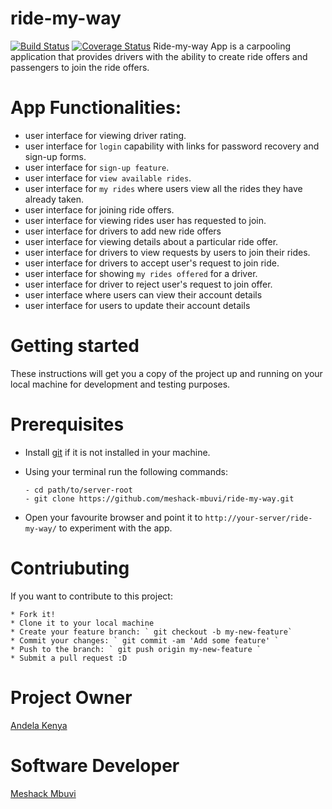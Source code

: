 # ride-my-way
[![Build Status](https://travis-ci.org/meshack-mbuvi/ride-my-way.svg?branch=master)](https://travis-ci.org/meshack-mbuvi/ride-my-way) [![Coverage Status](https://coveralls.io/repos/github/meshack-mbuvi/ride-my-way/badge.svg?branch=master)](https://coveralls.io/github/meshack-mbuvi/ride-my-way?branch=master)
Ride-my-way App is a carpooling application that provides drivers with the ability to create ride offers and passengers to join the ride offers.

# App Functionalities:
* user interface for viewing driver rating.
* user interface for `login` capability with links for password recovery and sign-up forms.
* user interface for `sign-up feature`.
* user interface for `view available rides`.
* user interface for `my rides` where users view all the rides they have already taken.
* user interface for joining ride offers.
* user interface for viewing rides user has requested to join.
* user interface for drivers to add new ride offers
* user interface for viewing details about a particular ride offer.
* user interface for drivers to view requests by users to join their rides.
* user interface for drivers to accept user's request to join ride.
* user interface for showing `my rides offered` for a driver.
* user interface for driver to reject user's request to join offer.
* user interface where users can view their account details
* user interface for users to update their account details

# Getting started
These instructions will get you a copy of the project up and running on your local machine for development and testing purposes.

# Prerequisites
* Install [git](https://gist.github.com/derhuerst/1b15ff4652a867391f03) if it is not installed in your machine.
* Using your terminal run the following commands:
    ```
    - cd path/to/server-root
    - git clone https://github.com/meshack-mbuvi/ride-my-way.git
    ```

* Open your favourite browser and point it to ` http://your-server/ride-my-way/ ` to experiment with the app.

# Contriubuting
If you want to contribute to this project:

    * Fork it!
    * Clone it to your local machine
    * Create your feature branch: ` git checkout -b my-new-feature`
    * Commit your changes: ` git commit -am 'Add some feature' `
    * Push to the branch: ` git push origin my-new-feature `
    * Submit a pull request :D

# Project Owner
   [Andela Kenya](https://www.andela.com/about-us/)

# Software Developer
   [Meshack Mbuvi](https://www.github.com/meshack-mbuvi)



